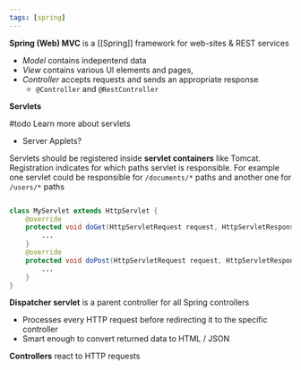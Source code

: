 ```yaml
---
tags: [spring]
---
```


**Spring (Web) MVC** is a [[Spring]] framework for web-sites & REST services

- *Model* contains indepentend data
- *View* contains various UI elements and pages,
- *Controller* accepts requests and sends an appropriate response
	- `@Controller` and `@RestController`


**Servlets** 

#todo Learn more about servlets
- Server Applets?

Servlets should be registered inside **servlet containers** like Tomcat. Registration indicates for which paths servlet is responsible. For example one servlet could be responsible for `/documents/*` paths and another one for `/users/*` paths

```java

class MyServlet extends HttpServlet {
	@override
	protected void doGet(HttpServletRequest request, HttpServletResponse response) {
		...
	}
	@override
	protected void doPost(HttpServletRequest request, HttpServletResponse response) {
		...
	}
}

```


**Dispatcher servlet** is a parent controller for all Spring controllers
- Processes every HTTP request before redirecting it to the specific controller
- Smart enough to convert returned data to HTML / JSON

**Controllers** react to  HTTP requests